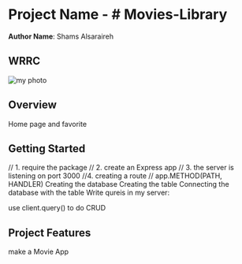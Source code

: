 
# Project Name - # Movies-Library


**Author Name**:  Shams Alsaraireh

## WRRC




![my photo](https://user-images.githubusercontent.com/103361130/167216837-413dff7e-55b4-4211-9348-532b88c202d0.jpg)



## Overview
Home page and favorite

## Getting Started
<!-- What are the steps that a user must take in order to build this app on their own machine and get it running? -->
// 1. require the package
// 2. create an Express app
// 3. the server is listening on port 3000
 //4. creating a route
// app.METHOD(PATH, HANDLER)
Creating the database
Creating the table
Connecting the database with the table
Write qureis in my server:

use client.query() to do CRUD


## Project Features
make a Movie App